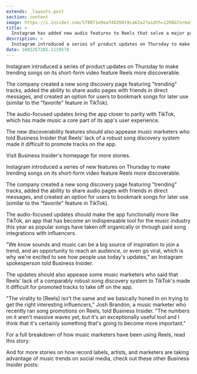 ```yaml
--- 
extends: _layouts.post 
section: content 
image: https://i.insider.com/5f8071e0ea74820019ca62a2?width=1200&format=jpeg 
title: > 
  Instagram has added new audio features to Reels that solve a major pain point for music marketers and could help it compete with TikTok 
description: > 
  Instagram introduced a series of product updates on Thursday to make trending songs on its short-form video feature Reels more discoverable.The audio-focused updates bring the app closer to parity with TikTok, which has made music a core part of its app's user experience.The new discoverability features should also appease music marketers who told Business Insider that Reels' lack of a robust song discovery system made it difficult to promote tracks on the app.Instagram introduced a series of new features on Thursday to make trending songs on its short-form video feature Reels more discoverable.For a full breakdown of how music marketers have been using Reels, read this story:And for more stories on how record labels, artists, and marketers are taking advantage of music trends on social media, check out these other Business Insider posts: 
date: 1602267285.1119578 
--- 
```

Instagram introduced a series of product updates on Thursday to make trending songs on its short-form video feature Reels more discoverable.

The company created a new song discovery page featuring "trending" tracks, added the ability to share audio pages with friends in direct messages, and created an option for users to bookmark songs for later use (similar to the "favorite" feature in TikTok).

The audio-focused updates bring the app closer to parity with TikTok, which has made music a core part of its app's user experience.

The new discoverability features should also appease music marketers who told Business Insider that Reels' lack of a robust song discovery system made it difficult to promote tracks on the app.

Visit Business Insider's homepage for more stories.

Instagram introduced a series of new features on Thursday to make trending songs on its short-form video feature Reels more discoverable.

The company created a new song discovery page featuring "trending" tracks, added the ability to share audio pages with friends in direct messages, and created an option for users to bookmark songs for later use (similar to the "favorite" feature in TikTok).

The audio-focused updates should make the app functionally more like TikTok, an app that has become an indispensable tool for the music industry this year as popular songs have taken off organically or through paid song integrations with influencers.

"We know sounds and music can be a big source of inspiration to join a trend, and an opportunity to reach an audience, or even go viral, which is why we're excited to see how people use today's updates," an Instagram spokesperson told Business Insider.

The updates should also appease some music marketers who said that Reels' lack of a comparably robust song discovery system to TikTok's made it difficult for promoted tracks to take off on the app.

"The virality to [Reels] isn't the same and we basically honed in on trying to get the right interesting influencers," Josh Brandon, a music marketer who recently ran song promotions on Reels, told Business Insider. "The numbers on it aren't massive waves yet, but it's an exceptionally useful tool and I think that it's certainly something that's going to become more important."

For a full breakdown of how music marketers have been using Reels, read this story:

And for more stories on how record labels, artists, and marketers are taking advantage of music trends on social media, check out these other Business Insider posts: